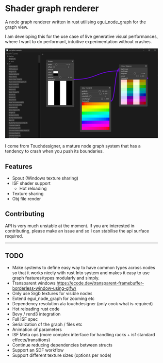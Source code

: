 # Shader graph renderer

A node graph renderer written in rust utilising [egui_node_graph](https://github.com/setzer22/egui_node_graph) for the graph view.

I am developing this for the use case of live generative visual performances, where I want to do performant, intuitive experimentation without crashes.

![screenshot](media/screenshot.jpg)

I come from Touchdesigner, a mature node graph system that has a tendency to crash when you push its boundaries.

## Features
- Spout (Windows texture sharing)
- ISF shader support
    - Hot reloading
- Texture sharing
- Obj file render

## Contributing

API is very much unstable at the moment. If you are interested in contributing, please make an issue and so I can stabilise the api surface required.

---

## TODO
- Make systems to define easy way to have common types across nodes so that it works nicely with rust Into<T> system and makes it easy to use graph features/types modularly and simply.
- Transparent windows https://ecode.dev/transparent-framebuffer-borderless-window-using-glfw/
- Only use Srgb textures for visible nodes
- Extend egui_node_graph for zooming etc
- Dependency resolution ala touchdesigner (only cook what is required)
- Hot reloading rust code
- Bevy / rend3 integration
- Full ISF spec
- Serialization of the graph / files etc
- Animation of parameters
- ISF Meta ops (more complex interface for handling racks + isf standard effects/transitions)
- Continue reducing dependencies between structs
- Support an SDF workflow
- Support different texture sizes (options per node)